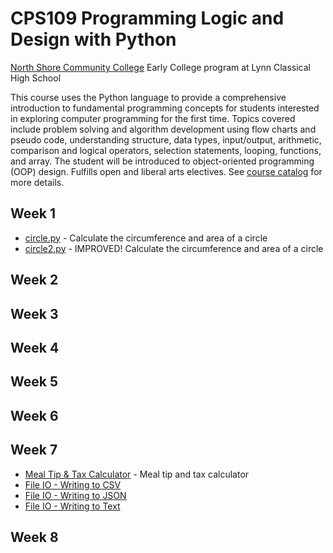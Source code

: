 # CPS109 Programming Logic and Design with Python

[North Shore Community College](https://www.northshore.edu/) Early College program at Lynn Classical High School

This course uses the Python language to provide a comprehensive introduction to fundamental programming concepts for students interested in exploring computer programming for the first time. Topics covered include problem solving and algorithm development using flow charts and pseudo code, understanding structure, data types, input/output, arithmetic, comparison and logical operators, selection statements, looping, functions, and array. The student will be introduced to object-oriented programming (OOP) design. Fulfills open and liberal arts electives.
See [course catalog](https://www.northshore.edu/courses/) for more details.

## Week 1

* [circle.py](examples/week1/circle.py) - Calculate the circumference and area of a circle
* [circle2.py](examples/week1/circle2.py) - IMPROVED! Calculate the circumference and area of a circle

## Week 2

## Week 3

## Week 4

## Week 5

## Week 6

## Week 7

* [Meal Tip & Tax Calculator](examples/week7/meal_tip_tax.py) - Meal tip and tax calculator
* [File IO - Writing to CSV](examples/week7/tides_csv.py) 
* [File IO - Writing to JSON](examples/week7/tides_json.py)
* [File IO - Writing to Text](examples/week7/tides_text.py) 

## Week 8

